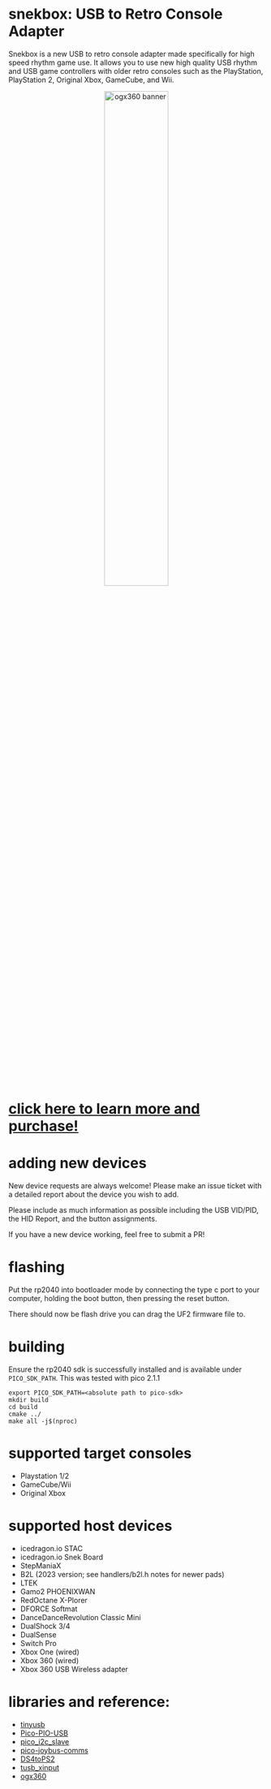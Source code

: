 # snekbox: USB to Retro Console Adapter

Snekbox is a new USB to retro console adapter made specifically for high speed rhythm game use. It allows you to use new high quality USB rhythm and USB game controllers with older retro consoles such as the PlayStation, PlayStation 2, Original Xbox, GameCube, and Wii.

<p align="center">
<img src="./assets/box_closeup.webp" alt="ogx360 banner" width="50%"/>
</p>

# [click here to learn more and purchase!](https://icedragon.io/snek-box)

# adding new devices
New device requests are always welcome! Please make an issue ticket with a detailed report about the device you wish to add.

Please include as much information as possible including the USB VID/PID, the HID Report, and the button assignments.

If you have a new device working, feel free to submit a PR!

# flashing
Put the rp2040 into bootloader mode by connecting the type c port to your computer, holding the boot button, then pressing the reset button.

There should now be flash drive you can drag the UF2 firmware file to.

# building
Ensure the rp2040 sdk is successfully installed and is available under `PICO_SDK_PATH`. This was tested with pico 2.1.1
```
export PICO_SDK_PATH=<absolute path to pico-sdk>
mkdir build
cd build
cmake ../
make all -j$(nproc)
```

# supported target consoles
* Playstation 1/2
* GameCube/Wii
* Original Xbox

# supported host devices
* icedragon.io STAC
* icedragon.io Snek Board
* StepManiaX
* B2L (2023 version; see handlers/b2l.h notes for newer pads)
* LTEK
* Gamo2 PHOENIXWAN
* RedOctane X-Plorer
* DFORCE Softmat
* DanceDanceRevolution Classic Mini
* DualShock 3/4
* DualSense
* Switch Pro
* Xbox One (wired)
* Xbox 360 (wired)
* Xbox 360 USB Wireless adapter

# libraries and reference:
* [tinyusb](https://github.com/hathach/tinyusb)
* [Pico-PIO-USB](https://github.com/sekigon-gonnoc/Pico-PIO-USB)
* [pico_i2c_slave](https://github.com/vmilea/pico_i2c_slave)
* [pico-joybus-comms](https://github.com/JulienBernard3383279/pico-joybus-comms)
* [DS4toPS2](https://github.com/TonyMacDonald1995/DS4toPS2)
* [tusb_xinput](https://github.com/Ryzee119/tusb_xinput)
* [ogx360](https://github.com/Ryzee119/ogx360)